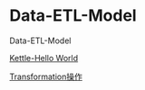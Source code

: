 # Data-ETL-Model
Data-ETL-Model

[Kettle-Hello World](./1-hello-world.md)

[Transformation操作](./2-Transformation操作.md)